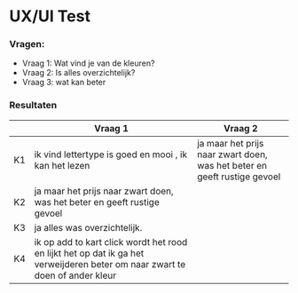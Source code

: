 # UX/UI Test
### Vragen:
- Vraag 1: Wat vind je van de kleuren?
- Vraag 2: Is alles overzichtelijk?
- Vraag 3: wat kan beter 

### Resultaten
||Vraag 1|Vraag 2|
|---|---|---|
|K1| ik vind lettertype is goed en mooi , ik kan het lezen |ja maar het prijs naar zwart doen, was het beter en geeft rustige gevoel|
|K2| ja maar het prijs naar zwart doen, was het beter en geeft rustige gevoel  
|K3| ja alles was overzichtelijk.
|K4| ik op add to kart click wordt het rood en lijkt het op dat ik ga het verweijderen  beter om naar zwart te doen of ander kleur
